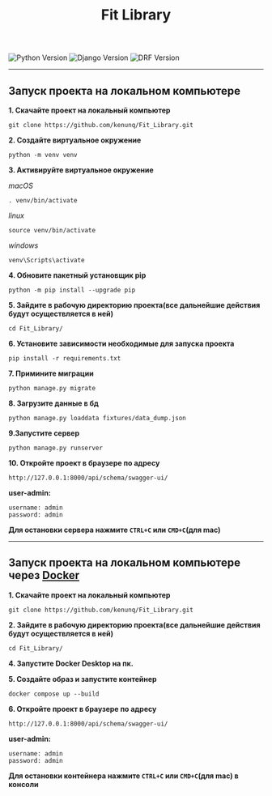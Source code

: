 <h1 align="center"><p>Fit Library</p></h1>

<br/>

![Python Version](https://img.shields.io/badge/Python-3.11-blue)
![Django Version](https://img.shields.io/badge/Django-5.0.3-blue)
![DRF Version](https://img.shields.io/badge/DRF-3.15-blue)

---

## Запуск проекта на локальном компьютере

**1. Скачайте проект на локальный компьютер**

```
git clone https://github.com/kenunq/Fit_Library.git
```

**2. Создайте виртуальное окружение**

```
python -m venv venv
```

**3. Активируйте виртуальное окружение**

_macOS_

```
. venv/bin/activate
```

_linux_

```
source venv/bin/activate
```

_windows_

```
venv\Scripts\activate
```

**4. Обновите пакетный установщик pip**

```
python -m pip install --upgrade pip
```

**5. Зайдите в рабочую директорию проекта(все дальнейшие действия будут осуществляется в ней)**

```
cd Fit_Library/
```

**6. Установите зависимости необходимые для запуска проекта**

```
pip install -r requirements.txt
```

**7. Примините миграции**

```
python manage.py migrate
```

**8. Загрузите данные в бд**

```
python manage.py loaddata fixtures/data_dump.json
```

**9.Запустите сервер**

```
python manage.py runserver
```

**10. Откройте проект в браузере по адресу**

```
http://127.0.0.1:8000/api/schema/swagger-ui/
```

**user-admin:**

```
username: admin
password: admin
```

**Для остановки сервера нажмите `CTRL+C` или `CMD+C`(для mac)**

---

## Запуск проекта на локальном компьютере через [Docker](https://www.docker.com/get-started/)

**1. Скачайте проект на локальный компьютер**

```
git clone https://github.com/kenunq/Fit_Library.git
```

**2. Зайдите в рабочую директорию проекта(все дальнейшие действия будут осуществляется в ней)**

```
cd Fit_Library/
```

**4. Запустите Docker Desktop на пк.**

**5. Создайте образ и запустите контейнер**

```
docker compose up --build
```

**6. Откройте проект в браузере по адресу**

```
http://127.0.0.1:8000/api/schema/swagger-ui/
```

**user-admin:**

```
username: admin
password: admin
```

**Для остановки контейнера нажмите `CTRL+C` или `CMD+C`(для mac) в консоли**
